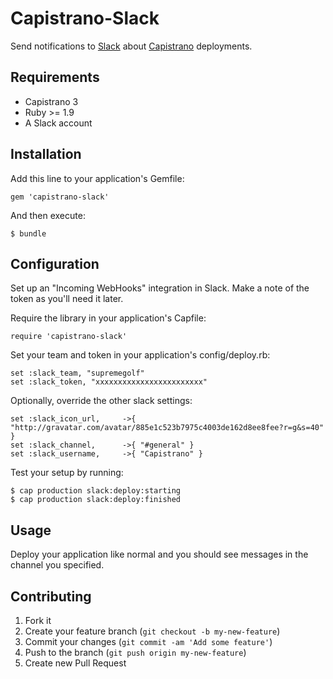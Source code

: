 # Capistrano-Slack

Send notifications to [Slack](https://slack.com) about [Capistrano](http://www.capistranorb.com) deployments.

## Requirements

- Capistrano 3
- Ruby >= 1.9
- A Slack account

## Installation

Add this line to your application's Gemfile:

    gem 'capistrano-slack'

And then execute:

    $ bundle

## Configuration

Set up an "Incoming WebHooks" integration in Slack.  Make a note 
of the token as you'll need it later.

Require the library in your application's Capfile:

    require 'capistrano-slack'

Set your team and token in your application's config/deploy.rb:

    set :slack_team, "supremegolf"
    set :slack_token, "xxxxxxxxxxxxxxxxxxxxxxxx"

Optionally, override the other slack settings:

    set :slack_icon_url,     ->{ "http://gravatar.com/avatar/885e1c523b7975c4003de162d8ee8fee?r=g&s=40" }
    set :slack_channel,      ->{ "#general" }
    set :slack_username,     ->{ "Capistrano" }

Test your setup by running:

    $ cap production slack:deploy:starting
    $ cap production slack:deploy:finished

## Usage

Deploy your application like normal and you should see messages in the channel
you specified.


## Contributing

1. Fork it
2. Create your feature branch (`git checkout -b my-new-feature`)
3. Commit your changes (`git commit -am 'Add some feature'`)
4. Push to the branch (`git push origin my-new-feature`)
5. Create new Pull Request

